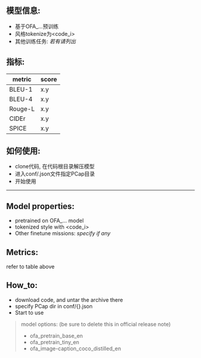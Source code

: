 ## 模型信息:
- 基于OFA_...预训练
- 风格tokenize为<code_i>
- 其他训练任务: *若有请列出*

## 指标:
| metric  | score |
|---------|-------|
| BLEU-1  | x.y   |
| BLEU-4  | x.y   |
| Rouge-L | x.y   |
| CIDEr  | x.y   |
| SPICE  | x.y   |

## 如何使用:
- clone代码, 在代码根目录解压模型
- 进入conf/.json文件指定PCap目录
- 开始使用

----------------------------------

## Model properties:
- pretrained on OFA_... model
- tokenized style with <code_i>
- Other finetune missions: *specify if any*

## Metrics: 
refer to table above

## How_to:
- download code, and untar the archive there
- specify PCap dir in conf/{}.json
- Start to use

> model options: (be sure to delete this in official release note)
>- ofa_pretrain_base_en
>- ofa_pretrain_tiny_en
>- ofa_image-caption_coco_distilled_en